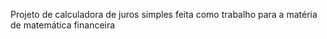 Projeto de calculadora de juros simples feita como trabalho para a matéria de matemática financeira
